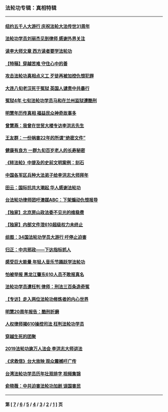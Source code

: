 ### 法轮功专辑：真相特辑
---
#### [纽约五千人大游行 庆祝法轮大法传世31周年](../../pages/nf4389/n13995110.md?05270430) 
#### [法轮功学员刘丽杰见到律师 感谢外界关注](../../pages/nf4389/n13927012.md?05270430) 
#### [读李大师文章 西方读者要学法轮功](../../pages/nf4389/n13925142.md?05270430) 
#### [【特稿】穿越苦难 守住心中的善](../../pages/nf4389/n13784979.md?05270430) 
#### [攻击法轮功真相点义工 歹徒再被加控仇恨犯罪](../../pages/nf4389/n13601019.md?05270430) 
#### [大连八旬老汉死于冤狱 英国人谴责中共暴行](../../pages/nf4389/n13480118.md?05270430) 
#### [冤狱4年 七旬法轮功学员马和在兰州监狱遭酷刑](../../pages/nf4389/n13304688.md?05270430) 
#### [明慧年历传真相 福益民众神奇故事多](../../pages/nf4389/n13294545.md?05270430) 
#### [曾慧燕：我曾在世贸大楼专访李洪志先生](../../pages/nf4389/n12898729.md?05270430) 
#### [王友群：一份祸害22年的所谓“绝密文件”](../../pages/nf4389/n12871750.md?05270430) 
#### [健康有良方 一群九旬百岁老人的长寿秘密](../../pages/nf4389/n12847475.md?05270430) 
#### [《转法轮》中提及的史前文明案例：刻石](../../pages/nf4389/n12758577.md?05270430) 
#### [中国各军区兵种大法弟子给李洪志大师拜年](../../pages/nf4389/n12750047.md?05270430) 
#### [田云：国际抗共大潮起 华人感谢法轮功](../../pages/nf4389/n12357708.md?05270430) 
#### [台法轮功律师团吁澳媒ABC：下架煽动仇恨报导](../../pages/nf4389/n12279917.md?05270430) 
#### [【独家】北京房山政法委不见光的维稳费](../../pages/nf4389/n12031979.md?05270430) 
#### [【独家】内部文件泄610超级权力未终止](../../pages/nf4389/n12023895.md?05270430) 
#### [组图：34国法轮功学员大游行 吁停止迫害](../../pages/nf4389/n11492658.md?05270430) 
#### [归正：中共邪政——下达指标抓人](../../pages/nf4389/n11474770.md?05270430) 
#### [感受巨大能量 年轻人音乐节踊跃学法轮功](../../pages/nf4389/n11441981.md?05270430) 
#### [怕被举报 黑龙江肇东610人员不敢报真名](../../pages/nf4389/n11436499.md?05270430) 
#### [法轮功学员遭枉判 律师：刑法三百条造奇冤](../../pages/nf4389/n11433943.md?05270430) 
#### [【专访】走入两位法轮功修炼者的内心世界](../../pages/nf4389/n11415623.md?05270430) 
#### [明慧20周年报告：酷刑折磨](../../pages/nf4389/n11387954.md?05270430) 
#### [人权律师揭610操控司法 枉判法轮功学员](../../pages/nf4389/n11313370.md?05270430) 
#### [穿越生死的团聚](../../pages/nf4389/n11258922.md?05270430) 
#### [2019法轮功逾万人法会 李洪志大师讲法](../../pages/nf4389/n11265303.md?05270430) 
#### [《求救信》台大放映 观众震撼吁广传](../../pages/nf4389/n10922251.md?05270430) 
#### [台湾法轮功学员历年壮观排字 视频集锦](../../pages/nf4389/n10878789.md?05270430) 
#### [俞晓薇：中共迫害法轮功加剧 误国害民](../../pages/nf4389/n10859260.md?05270430) 

---
#### 第 [ [7](./7.md?05270430) / [6](./6.md?05270430) / [5](./5.md?05270430) / [4](./4.md?05270430) / [3](./3.md?05270430) / [2](./2.md?05270430) / [1](./1.md?05270430) ] 页

